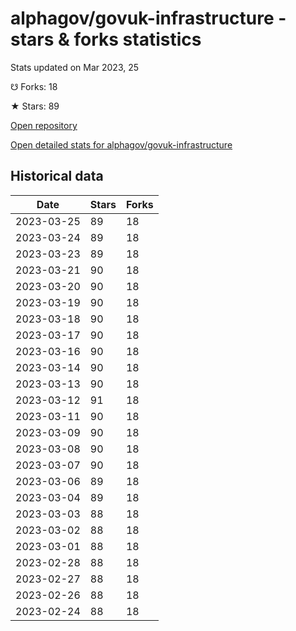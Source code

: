 # alphagov/govuk-infrastructure - stars & forks statistics

Stats updated on Mar 2023, 25

☋ Forks: 18

★ Stars: 89

[Open repository](https://github.com/alphagov/govuk-infrastructure)

[Open detailed stats for alphagov/govuk-infrastructure](https://reviewgithub.com/rep/alphagov/govuk-infrastructure)

## Historical data
| Date | Stars | Forks |
|------|-------|-------|
| 2023-03-25 | 89 | 18 | 
| 2023-03-24 | 89 | 18 | 
| 2023-03-23 | 89 | 18 | 
| 2023-03-21 | 90 | 18 | 
| 2023-03-20 | 90 | 18 | 
| 2023-03-19 | 90 | 18 | 
| 2023-03-18 | 90 | 18 | 
| 2023-03-17 | 90 | 18 | 
| 2023-03-16 | 90 | 18 | 
| 2023-03-14 | 90 | 18 | 
| 2023-03-13 | 90 | 18 | 
| 2023-03-12 | 91 | 18 | 
| 2023-03-11 | 90 | 18 | 
| 2023-03-09 | 90 | 18 | 
| 2023-03-08 | 90 | 18 | 
| 2023-03-07 | 90 | 18 | 
| 2023-03-06 | 89 | 18 | 
| 2023-03-04 | 89 | 18 | 
| 2023-03-03 | 88 | 18 | 
| 2023-03-02 | 88 | 18 | 
| 2023-03-01 | 88 | 18 | 
| 2023-02-28 | 88 | 18 | 
| 2023-02-27 | 88 | 18 | 
| 2023-02-26 | 88 | 18 | 
| 2023-02-24 | 88 | 18 | 

